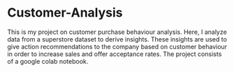 # Customer-Analysis
This is my project on customer purchase behaviour analysis. Here, I analyze data from a superstore dataset to derive insights. These insights are used to give action recommendations to the company based on customer behaviour in order to increase sales and offer acceptance rates. The project consists of a google colab notebook.
